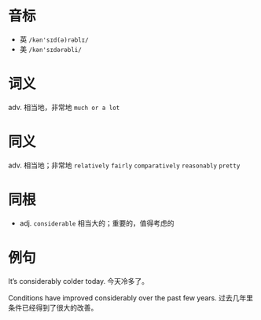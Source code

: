 # 音标

- 英 `/kən'sɪd(ə)rəblɪ/`
- 美 `/kən'sɪdərəbli/`

# 词义

adv. 相当地，非常地
`much or a lot`

# 同义

adv. 相当地；非常地
`relatively` `fairly` `comparatively` `reasonably` `pretty`

# 同根

- adj. `considerable` 相当大的；重要的，值得考虑的

# 例句

It’s considerably colder today.
今天冷多了。

Conditions have improved considerably over the past few years.
过去几年里条件已经得到了很大的改善。


